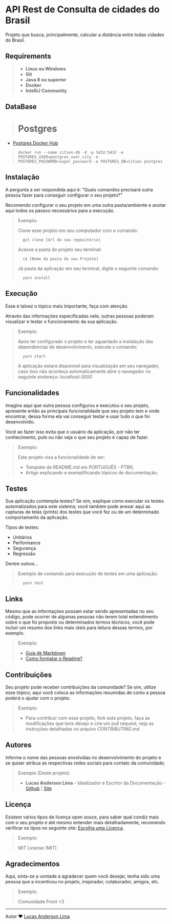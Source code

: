 # API Rest de Consulta de cidades do Brasil

Projeto que busca, principalmente, calcular a distância entre todas cidades do Brasil. 

## Requirements
> - **Linux ou Windows**
> - **Git**
> - **Java 8 ou superior**
> - **Docker**
> - **IntelliJ Community**

## DataBase
># **Postgres**
- [Postgres Docker Hub](https://hub.docker.com/_/postgres)

> ```
> docker run --name cities-db -d -p 5432:5432 -e POSTGRES_USER=postgres_user_city -e POSTGRES_PASSWORD=super_password -e POSTGRES_DB=cities postgres
> ```






## Instalação

A pergunta a ser respondida aqui é: "Quais comandos precisará outra pessoa fazer para conseguir configurar o seu projeto?"

Recomendo configurar o seu projeto em uma outra pasta/ambiente e anotar aqui todos os passos necessários para a execução.

> Exemplo:
>
> Clone esse projeto em seu computador com o comando:
> ```
> 	git clone [Url do seu repositório]
> ```
> Acesse a pasta do projeto seu terminal:
> ```
> 	cd [Nome da pasta do seu Projeto]
> ```
> Já pasta da aplicação em seu terminal, digite o seguinte comando:
> ```
> 	yarn install
> ```

## Execução

Esse é talvez o tópico mais importante, faça com atenção.

Através das informações especificadas nele, outras pessoas poderam visualizar e testar o funcionamento da sua aplicação.

> Exemplo: 
>
> Após ter configurado o projeto e ter aguardado a instalação das dependencias de desenvolvimento, execute o comando:
> ```
> 	yarn start
> ```
> A aplicação estará disponível para visualização em seu navegador, caso isso não aconteça automaticamente abre o navegador no seguinte endereço: _localhost:3000_

## Funcionalidades

Imagine aqui que outra pessoa configurou e executou o seu projeto, apresente então as principais funcionalidade que seu projeto tem e onde encontrar, dessa forma ela vai conseguir testar e usar tudo o que foi desenvolvido.

Você ao fazer isso evita que o usuário da aplicação, por não ter conhecimento, pule ou não veja o que seu projeto é capaz de fazer.

> Exemplo: 
>
> Este projeto visa a funcionalidade de ser: 
> - Template de README.md em PORTUGUÊS - PTBR;
> - Artigo explicando e exemplificando tópicos de documentação;


## Testes

Sua aplicação contempla testes? Se sim, explique como executar os testes automatizados para este sistema; você também pode anexar aqui as capturas de telas (prints) dos testes que você fez ou de um determinado comportamento da aplicação.

Tipos de testes: 
- Unitários
- Performance
- Segurança
- Regressão

Dentre outros...
> Exemplo de comando para execução de testes em uma aplicação:
> ```
> 	yarn test
> ```

## Links

Mesmo que as informações possam estar sendo apresentadas no seu código, pode ocorrer de algumas pessoas não terem total entendimento sobre o que foi proposto ou determinados termos técnicos, você pode incluir um resumo dos links mais úteis para leitura dessas termos, por exemplo.

> Exemplo: 
> - [Guia de Markdown](https://docs.pipz.com/central-de-ajuda/learning-center/guia-basico-de-markdown#open)
> - [Como formatar o Readme?](https://medium.com/@raullesteves/github-como-fazer-um-readme-md-bonit%C3%A3o-c85c8f154f8#:~:text=md%20%C3%A9%20um%20arquivo%20markdown,tags%20tamb%C3%A9m%20funcionam%2C%20veremos%20adiante.&text=Basta%20copiar%20o%20que%20o,e%20colar%20no%20README.md.)


## Contribuições

Seu projeto pode receber contribuições da comunidade? Se sim, utilize esse tópico;
aqui você coloca as informações resumidas de como a pessoa poderá o ajudar com o projeto.

> Exemplo:
> - Para contribuir com esse projeto, fork este projeto, faça as modificações que tens desejo e crie um pull request; veja as instruções detalhadas no arquivo _CONTRIBUTING.md_.

## Autores

Informe o nome das pessoas envolvidas no desenvolvimento do projeto e se quiser atribua as respectivas redes sociais para contato da comunidade;

> Exemplo (Deste projeto):
> - **Lucas Anderson Lima** - Idealizador e Escritor da Documentação - [Github](https://github.com/LuAnderson) | [Site](http://lucasanderson.com.br/)


## Licença 

Existem vários tipos de licença open souce, para saber qual condiz mais com o seu projeto e até mesmo entender mais detalhadamente, recomendo verificar os tipos no seguinte site: [Escolha uma Licença](http://escolhaumalicenca.com.br/).

> Exemplo: 
> 
> MIT License (MIT)

## Agradecimentos 

Aqui, sinta-se a vontade a agradecer quem você desejar, tenha sido uma pessoa que a incentivou no projeto, inspirador, colaborador, amigos, etc.  

> Exemplo: 
> 
> Comunidade Front <3

---
Autor ❤ [Lucas Anderson Lima](http://lucasanderson.com.br/)
